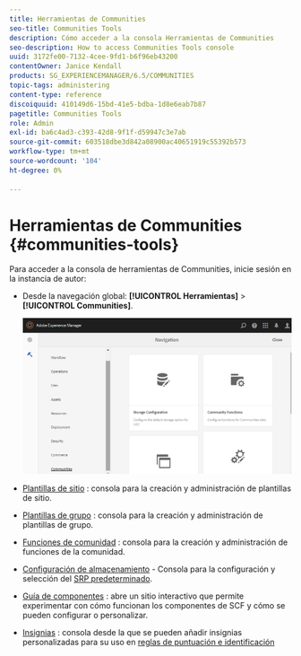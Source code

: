```yaml
---
title: Herramientas de Communities
seo-title: Communities Tools
description: Cómo acceder a la consola Herramientas de Communities
seo-description: How to access Communities Tools console
uuid: 3172fe00-7132-4cee-9fd1-b6f96eb43200
contentOwner: Janice Kendall
products: SG_EXPERIENCEMANAGER/6.5/COMMUNITIES
topic-tags: administering
content-type: reference
discoiquuid: 410149d6-15bd-41e5-bdba-1d8e6eab7b87
pagetitle: Communities Tools
role: Admin
exl-id: ba6c4ad3-c393-42d8-9f1f-d59947c3e7ab
source-git-commit: 603518dbe3d842a08900ac40651919c55392b573
workflow-type: tm+mt
source-wordcount: '104'
ht-degree: 0%

---
```


# Herramientas de Communities {#communities-tools}

Para acceder a la consola de herramientas de Communities, inicie sesión en la instancia de autor:

* Desde la navegación global: **[!UICONTROL Herramientas]** > **[!UICONTROL Communities]**.

   ![comunidades](assets/communities-home.png)

* [Plantillas de sitio](sites.md) : consola para la creación y administración de plantillas de sitio.

* [Plantillas de grupo](tools-groups.md) : consola para la creación y administración de plantillas de grupo.

* [Funciones de comunidad](functions.md) : consola para la creación y administración de funciones de la comunidad.

* [Configuración de almacenamiento](srp-config.md) - Consola para la configuración y selección del [SRP predeterminado](working-with-srp.md).

* [Guía de componentes](components-guide.md) : abre un sitio interactivo que permite experimentar con cómo funcionan los componentes de SCF y cómo se pueden configurar o personalizar.

* [Insignias](badges.md) : consola desde la que se pueden añadir insignias personalizadas para su uso en [reglas de puntuación e identificación](implementing-scoring.md)
